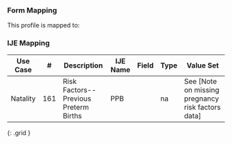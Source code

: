 ### Form Mapping
This profile is mapped to:

### IJE Mapping

| **Use Case** |  **#**   |  **Description**  | **IJE Name**  |  **Field**  |  **Type**  | **Value Set**  |
| :---------: | --------------- | ------------ | ------------- | ---------- | ---------- | -------------- |
| Natality | 161 | Risk Factors--Previous Preterm Births | PPB |  |na |See [Note on missing pregnancy risk factors data] |
{: .grid }
